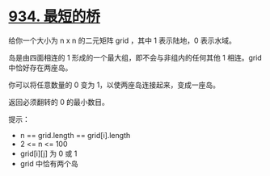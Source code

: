 # [934. 最短的桥](https://leetcode.cn/problems/shortest-bridge/)

给你一个大小为 n x n 的二元矩阵 grid ，其中 1 表示陆地，0 表示水域。

岛是由四面相连的 1 形成的一个最大组，即不会与非组内的任何其他 1 相连。grid 中恰好存在两座岛。

你可以将任意数量的 0 变为 1，以使两座岛连接起来，变成一座岛。

返回必须翻转的 0 的最小数目。

提示：

* n == grid.length == grid[i].length
* 2 <= n <= 100
* grid[i][j] 为 0 或 1
* grid 中恰有两个岛
